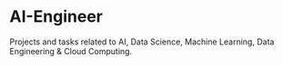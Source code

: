 # AI-Engineer
Projects and tasks related to AI, Data Science, Machine Learning, Data Engineering &amp; Cloud Computing.
